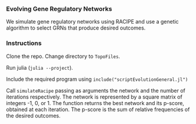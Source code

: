 ### Evolving Gene Regulatory Networks

We simulate gene regulatory networks using RACIPE and use a genetic algorithm to select GRNs that produce desired outcomes. 

### Instructions

Clone the repo. Change directory to `TopoFiles`.

Run julia (`julia --project`).

Include the required program using `include("scriptEvolutionGeneral.jl")`

Call `simulateRacipe` passing as arguments the network and the number of iterations respectively. The network is represented by a square matrix of integers -1, 0, or 1. The function returns the best network and its p-score, obtained at each iteration. The p-score is the sum of relative frequencies of the desired outcomes.  		

 
